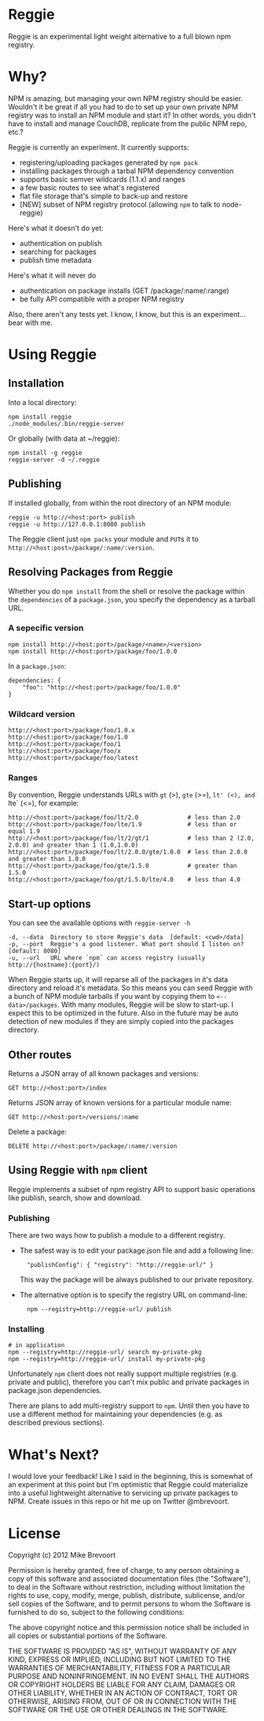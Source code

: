 Reggie 
======

Reggie is an experimental light weight alternative to a full blown npm registry. 

# Why?

NPM is amazing, but managing your own NPM registry should be easier. Wouldn't it be great if all you had to do
to set up your own private NPM registry was to install an NPM module and start it? In other words, you didn't have to
install and manage CouchDB, replicate from the public NPM repo, etc.? 

Reggie is currently an experiment. It currently supports:

* registering/uploading packages generated by `npm pack`
* installing packages through a tarbal NPM dependency convention 
* supports basic semver wildcards (1.1.x) and ranges
* a few basic routes to see what's registered
* flat file storage that's simple to back-up and restore
* [NEW] subset of NPM registry protocol (allowing `npm` to talk to node-reggie)

Here's what it doesn't do yet:

* authentication on publish
* searching for packages
* publish time metadata

Here's what it will never do

* authentication on package installs (GET /package/:name/:range)
* be fully API compatible with a proper NPM registry

Also, there aren't any tests yet. I know, I know, but this is an experiment... bear with me.


# Using Reggie

## Installation

Into a local directory:

    npm install reggie
    ./node_modules/.bin/reggie-server

Or globally (with data at ~/reggie):

    npm install -g reggie
    reggie-server -d ~/.reggie

## Publishing

If installed globally, from within the root directory of an NPM module:

	reggie -u http://<host:port> publish 
	reggie -u http://127.0.0.1:8080 publish 

The Reggie client just `npm packs` your module and `PUT`s it to `http://<host:post>/package/:name/:version`.

## Resolving Packages from Reggie

Whether you do `npm install` from the shell or resolve the package within the `dependencies` of 
a `package.json`, you specify the dependency as a tarball URL.

### A sepecific version

	npm install http://<host:port>/package/<name>/<version>
	npm install http://<host:port>/package/foo/1.0.0

In a `package.json`:

	dependencies: {
		"foo": "http://<host:port>/package/foo/1.0.0"
	}


### Wildcard version

	http://<host:port>/package/foo/1.0.x
	http://<host:port>/package/foo/1.0
	http://<host:port>/package/foo/1
	http://<host:port>/package/foo/x
	http://<host:port>/package/foo/latest


### Ranges

By convention, Reggie understands URLs with `gt` (>), `gte` (>=), `lt' (<), and `lte` (<=), for example:

	http://<host:port>/package/foo/lt/2.0              # less than 2.0
	http://<host:port>/package/foo/lte/1.9             # less than or equal 1.9
	http://<host:port>/package/foo/lt/2/gt/1           # less than 2 (2.0, 2.0.0) and greater than 1 (1.0,1.0.0)
	http://<host:port>/package/foo/lt/2.0.0/gte/1.0.0  # less than 2.0.0 and greater than 1.0.0
	http://<host:port>/package/foo/gte/1.5.0           # greater than 1.5.0
	http://<host:port>/package/foo/gt/1.5.0/lte/4.0    # less than 4.0


## Start-up options

You can see the available options with `reggie-server -h`

	-d, --data  Directory to store Reggie's data  [default: <cwd>/data]
	-p, --port  Reggie's a good listener. What port should I listen on?  [default: 8080]
	-u, --url   URL where `npm` can access registry (usually http://{hostname}:{port}/)


When Reggie starts up, it will reparse all of the packages in it's data directory and reload it's metadata. So this means you can seed Reggie with a bunch of NPM module tarballs if you want by copying them to `<--data>/packages`. With many modules, Reggie will be slow to start-up. I expect this to be optimized in the future. Also in the future may be auto detection of new modules if they are simply copied into the packages directory.


## Other routes

Returns a JSON array of all known packages and versions:

	GET http://<host:port>/index

Returns JSON array of known versions for a particular module name:

	GET http://<host:port>/versions/:name

Delete a package:

	DELETE http://<host:port>/package/:name/:version

## Using Reggie with `npm` client

Reggie implements a subset of npm registry API to support basic operations
like publish, search, show and download.

### Publishing

There are two ways how to publish a module to a different registry.

* The safest way is to edit your package.json file and add a following line:

		"publishConfig": { "registry": "http://reggie-url/" }

  This way the package will be always published to our private repository.

* The alternative option is to specify the registry URL on command-line:

		npm --registry=http://reggie-url/ publish

### Installing

	# in application
	npm --registry=http://reggie-url/ search my-private-pkg
	npm --registry=http://reggie-url/ install my-private-pkg

Unfortunately `npm` client does not really support multiple registries
(e.g. private and public), therefore you can't mix public and private
packages in package.json dependencies.

There are plans to add multi-registry support to `npm`. Until then you
have to use a different method for maintaining your dependencies
(e.g. as described previous sections).

# What's Next?

I would love your feedback! Like I said in the beginning, this is somewhat of an experiment at this point but I'm optimistic that Reggie could materialize into a useful lightweight alternative to servicing up private packages to NPM. Create issues in this repo or hit me up on Twitter @mbrevoort.

# License

Copyright (c) 2012 Mike Brevoort

Permission is hereby granted, free of charge, to any person obtaining a copy of this software and associated documentation files (the "Software"), to deal in the Software without restriction, including without limitation the rights to use, copy, modify, merge, publish, distribute, sublicense, and/or sell copies of the Software, and to permit persons to whom the Software is furnished to do so, subject to the following conditions:

The above copyright notice and this permission notice shall be included in all copies or substantial portions of the Software.

THE SOFTWARE IS PROVIDED "AS IS", WITHOUT WARRANTY OF ANY KIND, EXPRESS OR IMPLIED, INCLUDING BUT NOT LIMITED TO THE WARRANTIES OF MERCHANTABILITY, FITNESS FOR A PARTICULAR PURPOSE AND NONINFRINGEMENT. IN NO EVENT SHALL THE AUTHORS OR COPYRIGHT HOLDERS BE LIABLE FOR ANY CLAIM, DAMAGES OR OTHER LIABILITY, WHETHER IN AN ACTION OF CONTRACT, TORT OR OTHERWISE, ARISING FROM, OUT OF OR IN CONNECTION WITH THE SOFTWARE OR THE USE OR OTHER DEALINGS IN THE SOFTWARE.

